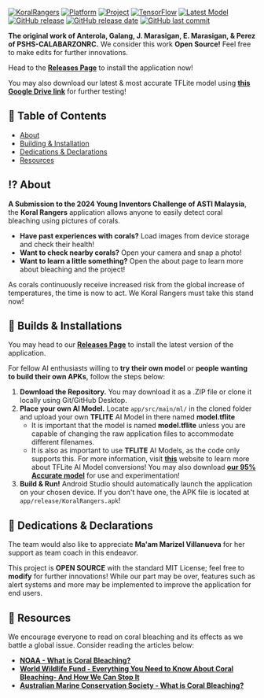[![KoralRangers](https://drive.google.com/uc?export=view&id=1kB6jk-yngh4NAxV2QBIC6g7N5aTIjC-Q)](https://github.com/GGGalang/KoralRangers)
[![Platform](https://img.shields.io/badge/OS-Android-green)](#)
[![Project](https://img.shields.io/badge/YIC_Status-Submitted-green)](#)
[![TensorFlow](https://img.shields.io/badge/TensorFlow-2.15.0-orange)](#)
[![Latest Model](https://img.shields.io/badge/Latest_Model-95Percent_Accurate-green)](https://drive.google.com/file/d/1do-eYXFRqS7pzwgHCiVvERrCsht3fbVa/view?usp=drive_link)
[![GitHub release](https://img.shields.io/github/v/release/GGGalang/KoralRangers)](#)
[![GitHub release date](https://img.shields.io/github/release-date/GGGalang/KoralRangers)](#)
[![GitHub last commit](https://img.shields.io/github/last-commit/GGGalang/KoralRangers)](#)

**The original work of Anterola, Galang, J. Marasigan, E. Marasigan, & Perez of PSHS-CALABARZONRC.**
We consider this work **__Open Source!__** Feel free to make edits for further innovations.

Head to the **[Releases Page](https://github.com/GGGalang/KoralRangers/releases)** to install the application now!

You may also download our latest & most accurate TFLite model using **[this Google Drive link](https://drive.google.com/file/d/1do-eYXFRqS7pzwgHCiVvERrCsht3fbVa/view?usp=drive_link)** for further testing!

## 📌 Table of Contents
- [About](#%EF%B8%8F-about)
- [Building & Installation](#-builds--installations)
- [Dedications & Declarations](#-builds--installations)
- [Resources](#-resources)


## ⁉️ About
**A Submission to the 2024 Young Inventors Challenge of ASTI Malaysia**, the **Koral Rangers** application allows anyone to easily detect coral bleaching using pictures of corals.
- **Have past experiences with corals?** Load images from device storage and check their health!
- **Want to check nearby corals?** Open your camera and snap a photo!
- **Want to learn a little something?** Open the about page to learn more about bleaching and the project!

As corals continuously receive increased risk from the global increase of temperatures, the time is now to act. We Koral Rangers must take this stand now!


## 🔨 Builds & Installations
You may head to our **[Releases Page](https://github.com/GGGalang/KoralRangers/releases)** to install the latest version of the application.

For fellow AI enthusiasts willing to **try their own model** or **people wanting to build their own APKs**, follow the steps below:
1. **Download the Repository.** You may download it as a .ZIP file or clone it locally using Git/GitHub Desktop.
2. **Place your own AI Model.** Locate ```app/src/main/ml/``` in the cloned folder and upload your own **TFLITE** AI Model in there named **model.tflite**
   - It is important that the model is named **model.tflite** unless you are capable of changing the raw application files to accommodate different filenames.
   - It is also as important to use **TFLITE** AI Models, as the code only supports this. For more information, visit **[this](https://ai.google.dev/edge/litert/models/convert_tf)** website to learn more about TFLite AI Model conversions! You may also download **[our 95% Accurate model](https://drive.google.com/file/d/1do-eYXFRqS7pzwgHCiVvERrCsht3fbVa/view?usp=drive_link)** for use and experimentation!
3. **Build & Run!** Android Studio should automatically launch the application on your chosen device. If you don't have one, the APK file is located at ```app/release/KoralRangers.apk```!


## 🌸 Dedications & Declarations
The team would also like to appreciate **Ma'am Marizel Villanueva** for her support as team coach in this endeavor.

This project is **OPEN SOURCE** with the standard MIT License; feel free to **modify** for further innovations! While our part may be over, features such as alert systems and more may be implemented to improve the application for end users.


## 📖 Resources
We encourage everyone to read on coral bleaching and its effects as we battle a global issue. Consider reading the articles below:
- **[NOAA - What is Coral Bleaching?](https://oceanservice.noaa.gov/facts/coral_bleach.htm)**
- **[World Wildlife Fund - Everything You Need to Know About Coral Bleaching- And How We Can Stop It](https://www.worldwildlife.org/pages/everything-you-need-to-know-about-coral-bleaching-and-how-we-can-stop-it)**
- **[Australian Marine Conservation Society - What is Coral Bleaching?](https://www.marineconservation.org.au/coral-bleaching/)**
